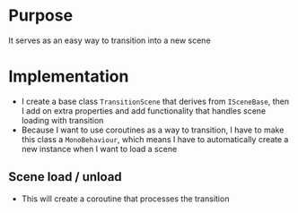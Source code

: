 # Purpose
It serves as an easy way to transition into a new scene

# Implementation
- I create a base class `TransitionScene` that derives from `ISceneBase`, then I add on extra properties and add functionality that handles scene loading with transition
- Because I want to use coroutines as a way to transition, I have to make this class a `MonoBehaviour`, which means I have to automatically create a new instance when I want to load a scene

## Scene load / unload
- This will create a coroutine that processes the transition